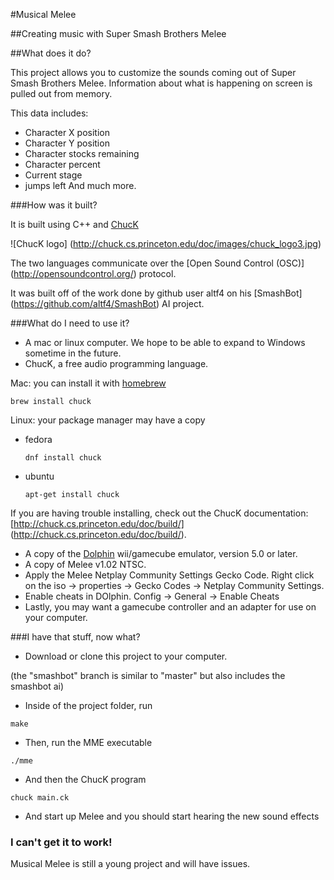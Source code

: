 #Musical Melee

##Creating music with Super Smash Brothers Melee

##What does it do?

This project allows you to customize the sounds coming out of Super Smash Brothers Melee. Information about what is happening on screen is pulled out from memory.

This data includes:
+ Character X position
+ Character Y position
+ Character stocks remaining
+ Character percent
+ Current stage
+ jumps left
And much more.

###How was it built?

It is built using C++ and [ChucK](http://chuck.cs.princeton.edu)

![ChucK logo] (http://chuck.cs.princeton.edu/doc/images/chuck_logo3.jpg)

The two languages communicate over the [Open Sound Control (OSC)] (http://opensoundcontrol.org/) protocol.

It was built off of the work done by github user altf4 on his [SmashBot] (https://github.com/altf4/SmashBot) AI project.

###What do I need to use it?

+ A mac or linux computer. We hope to be able to expand to Windows sometime in the future.
+ ChucK, a free audio programming language.

Mac: you can install it with [homebrew](http://brew.sh/)
```
brew install chuck
```

Linux: your package manager may have a copy
+ fedora
  ```
  dnf install chuck
  ```
+ ubuntu
  ```
  apt-get install chuck
  ```
  
If you are having trouble installing, check out the ChucK documentation: [http://chuck.cs.princeton.edu/doc/build/] (http://chuck.cs.princeton.edu/doc/build/).

+ A copy of the [Dolphin](https://dolphin-emu.org/) wii/gamecube emulator, version 5.0 or later.
+ A copy of Melee v1.02 NTSC.
+ Apply the Melee Netplay Community Settings Gecko Code. Right click on the iso -> properties -> Gecko Codes -> Netplay Community Settings.
+ Enable cheats in DOlphin. Config -> General -> Enable Cheats
+ Lastly, you may want a gamecube controller and an adapter for use on your computer.

###I have that stuff, now what?

+ Download or clone this project to your computer. 

(the "smashbot" branch is similar to "master" but also includes the smashbot ai)
+ Inside of the project folder, run
```
make
```
+ Then, run the MME executable
```
./mme
```
+ And then the ChucK program
```
chuck main.ck
```
+ And start up Melee and you should start hearing the new sound effects

### I can't get it to work!
Musical Melee is still a young project and will have issues.
